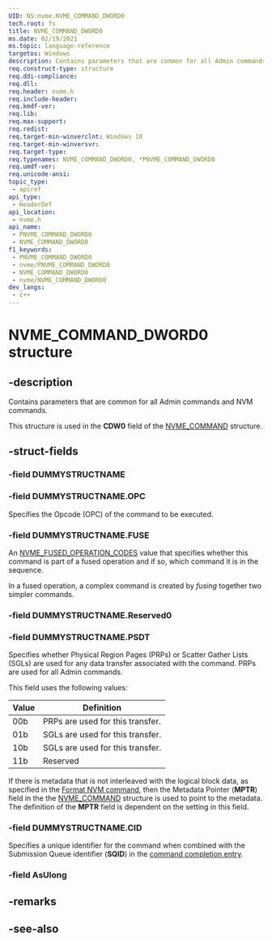 ```yaml
---
UID: NS:nvme.NVME_COMMAND_DWORD0
tech.root: fs
title: NVME_COMMAND_DWORD0
ms.date: 02/19/2021
ms.topic: language-reference
targetos: Windows
description: Contains parameters that are common for all Admin commands and NVM commands.
req.construct-type: structure
req.ddi-compliance: 
req.dll: 
req.header: nvme.h
req.include-header: 
req.kmdf-ver: 
req.lib: 
req.max-support: 
req.redist: 
req.target-min-winverclnt: Windows 10
req.target-min-winversvr: 
req.target-type: 
req.typenames: NVME_COMMAND_DWORD0, *PNVME_COMMAND_DWORD0
req.umdf-ver: 
req.unicode-ansi: 
topic_type:
 - apiref
api_type:
 - HeaderDef
api_location:
 - nvme.h
api_name:
 - PNVME_COMMAND_DWORD0
 - NVME_COMMAND_DWORD0
f1_keywords:
 - PNVME_COMMAND_DWORD0
 - nvme/PNVME_COMMAND_DWORD0
 - NVME_COMMAND_DWORD0
 - nvme/NVME_COMMAND_DWORD0
dev_langs:
 - c++
---
```


# NVME_COMMAND_DWORD0 structure


## -description

Contains parameters that are common for all Admin commands and NVM commands.

This structure is used in the **CDW0** field of the [NVME_COMMAND](ns-nvme-nvme_command.md) structure.

## -struct-fields

### -field DUMMYSTRUCTNAME

### -field DUMMYSTRUCTNAME.OPC

Specifies the Opcode (OPC) of the command to be executed.

### -field DUMMYSTRUCTNAME.FUSE

An [NVME_FUSED_OPERATION_CODES](ne-nvme-nvme_fused_operation_codes.md) value that specifies whether this command is part of a fused operation and if so, which command it is in the sequence.

In a fused operation, a complex command is created by *fusing* together two simpler commands.

### -field DUMMYSTRUCTNAME.Reserved0

### -field DUMMYSTRUCTNAME.PSDT

Specifies whether Physical Region Pages (PRPs) or Scatter Gather Lists (SGLs) are used for any data transfer associated with the command. PRPs are used for all Admin commands.

This field uses the following values:

| Value | Definition                       |
|-------|----------------------------------|
| 00b   | PRPs are used for this transfer. |
| 01b   | SGLs are used for this transfer. |
| 10b   | SGLs are used for this transfer. |
| 11b   | Reserved                         |

If there is metadata that is not interleaved with the logical block data, as specified in the [Format NVM command](ns-nvme-nvme_command.md#-field-u.formatnvm), then the Metadata Pointer (**MPTR**) field in the the [NVME_COMMAND](ns-nvme-nvme_command.md) structure is used to point to the metadata. The definition of the **MPTR** field is dependent on the setting in this field.

### -field DUMMYSTRUCTNAME.CID

Specifies a unique identifier for the command when combined with the Submission Queue identifier (**SQID**) in the [command completion entry](ns-nvme-nvme_completion_entry.md).

### -field AsUlong

## -remarks

## -see-also

